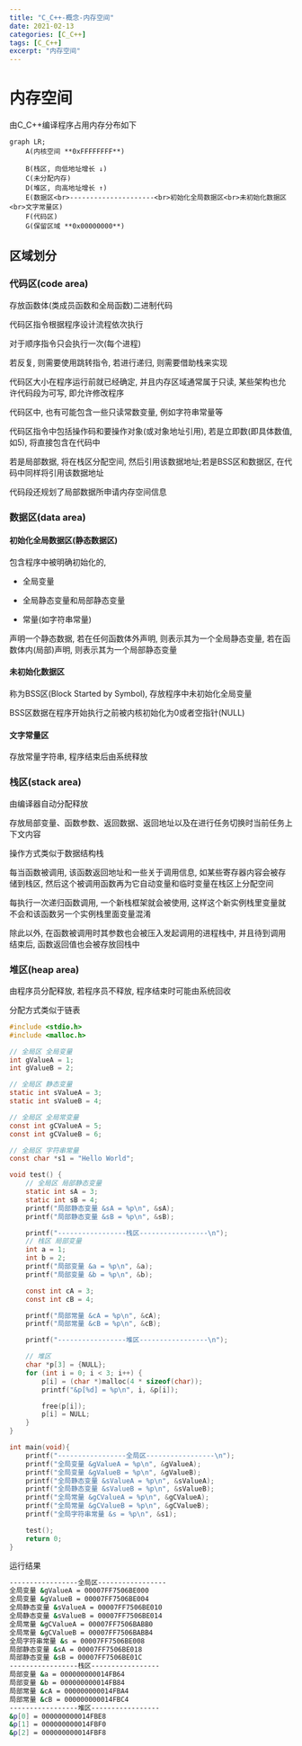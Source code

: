 ```yaml
---
title: "C_C++-概念-内存空间"
date: 2021-02-13
categories: [C_C++]
tags: [C_C++]
excerpt: "内存空间"
---
```


# 内存空间

由C_C++编译程序占用内存分布如下

```mermaid
graph LR;
    A(内核空间 **0xFFFFFFFF**)

    B(栈区, 向低地址增长 ↓)
    C(未分配内存)
    D(堆区, 向高地址增长 ↑)
    E(数据区<br>---------------------<br>初始化全局数据区<br>未初始化数据区<br>文字常量区)
    F(代码区)
    G(保留区域 **0x00000000**)
```

## 区域划分

### 代码区(code area)

存放函数体(类成员函数和全局函数)二进制代码

代码区指令根据程序设计流程依次执行

对于顺序指令只会执行一次(每个进程)

若反复, 则需要使用跳转指令, 若进行递归, 则需要借助栈来实现

代码区大小在程序运行前就已经确定, 并且内存区域通常属于只读, 某些架构也允许代码段为可写, 即允许修改程序

代码区中, 也有可能包含一些只读常数变量, 例如字符串常量等

代码区指令中包括操作码和要操作对象(或对象地址引用), 若是立即数(即具体数值, 如5), 将直接包含在代码中

若是局部数据, 将在栈区分配空间, 然后引用该数据地址;若是BSS区和数据区, 在代码中同样将引用该数据地址

代码段还规划了局部数据所申请内存空间信息

### 数据区(data area)

#### 初始化全局数据区(静态数据区)

包含程序中被明确初始化的,

- 全局变量

- 全局静态变量和局部静态变量

- 常量(如字符串常量)

声明一个静态数据, 若在任何函数体外声明, 则表示其为一个全局静态变量, 若在函数体内(局部)声明, 则表示其为一个局部静态变量

#### 未初始化数据区

称为BSS区(Block Started by Symbol), 存放程序中未初始化全局变量

BSS区数据在程序开始执行之前被内核初始化为0或者空指针(NULL)

#### 文字常量区

存放常量字符串, 程序结束后由系统释放

### 栈区(stack area)

由编译器自动分配释放

存放局部变量、函数参数、返回数据、返回地址以及在进行任务切换时当前任务上下文内容

操作方式类似于数据结构栈

每当函数被调用, 该函数返回地址和一些关于调用信息, 如某些寄存器内容会被存储到栈区, 然后这个被调用函数再为它自动变量和临时变量在栈区上分配空间

每执行一次递归函数调用, 一个新栈框架就会被使用, 这样这个新实例栈里变量就不会和该函数另一个实例栈里面变量混淆

除此以外, 在函数被调用时其参数也会被压入发起调用的进程栈中, 并且待到调用结束后, 函数返回值也会被存放回栈中

### 堆区(heap area)

由程序员分配释放, 若程序员不释放, 程序结束时可能由系统回收

分配方式类似于链表

```c
#include <stdio.h>
#include <malloc.h>

// 全局区 全局变量
int gValueA = 1;
int gValueB = 2;

// 全局区 静态变量
static int sValueA = 3;
static int sValueB = 4;

// 全局区 全局常变量
const int gCValueA = 5;
const int gCValueB = 6;

// 全局区 字符串常量
const char *s1 = "Hello World";

void test() {
    // 全局区 局部静态变量
    static int sA = 3;
    static int sB = 4;
    printf("局部静态变量 &sA = %p\n", &sA);
    printf("局部静态变量 &sB = %p\n", &sB);

    printf("-----------------栈区-----------------\n");
    // 栈区 局部变量
    int a = 1;
    int b = 2;
    printf("局部变量 &a = %p\n", &a);
    printf("局部变量 &b = %p\n", &b);

    const int cA = 3;
    const int cB = 4;

    printf("局部常量 &cA = %p\n", &cA);
    printf("局部常量 &cB = %p\n", &cB);

    printf("-----------------堆区-----------------\n");

    // 堆区
    char *p[3] = {NULL};
    for (int i = 0; i < 3; i++) {
        p[i] = (char *)malloc(4 * sizeof(char));
        printf("&p[%d] = %p\n", i, &p[i]);

        free(p[i]);
        p[i] = NULL;
    }
}

int main(void){
    printf("-----------------全局区-----------------\n");
    printf("全局变量 &gValueA = %p\n", &gValueA);
    printf("全局变量 &gValueB = %p\n", &gValueB);
    printf("全局静态变量 &sValueA = %p\n", &sValueA);
    printf("全局静态变量 &sValueB = %p\n", &sValueB);
    printf("全局常量 &gCValueA = %p\n", &gCValueA);
    printf("全局常量 &gCValueB = %p\n", &gCValueB);
    printf("全局字符串常量 &s = %p\n", &s1);

    test();
    return 0;
}
```

运行结果

```sh
-----------------全局区-----------------
全局变量 &gValueA = 00007FF7506BE000
全局变量 &gValueB = 00007FF7506BE004
全局静态变量 &sValueA = 00007FF7506BE010
全局静态变量 &sValueB = 00007FF7506BE014
全局常量 &gCValueA = 00007FF7506BABB0
全局常量 &gCValueB = 00007FF7506BABB4
全局字符串常量 &s = 00007FF7506BE008
局部静态变量 &sA = 00007FF7506BE018
局部静态变量 &sB = 00007FF7506BE01C
-----------------栈区-----------------
局部变量 &a = 000000000014FB64
局部变量 &b = 000000000014FB84
局部常量 &cA = 000000000014FBA4
局部常量 &cB = 000000000014FBC4
-----------------堆区-----------------
&p[0] = 000000000014FBE8
&p[1] = 000000000014FBF0
&p[2] = 000000000014FBF8
```